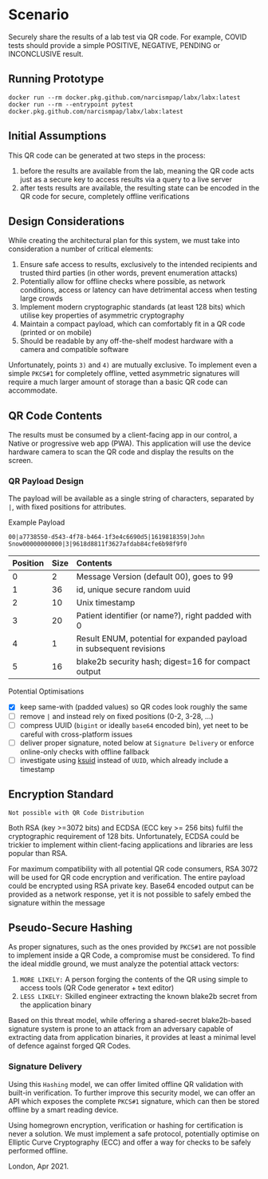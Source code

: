 # Scenario
Securely share the results of a lab test via QR code. For example, COVID tests should provide a simple POSITIVE, NEGATIVE, PENDING or INCONCLUSIVE result.

## Running Prototype
```
docker run --rm docker.pkg.github.com/narcismpap/labx/labx:latest
docker run --rm --entrypoint pytest docker.pkg.github.com/narcismpap/labx/labx:latest
```

## Initial Assumptions
This QR code can be generated at two steps in the process:
1) before the results are available from the lab, meaning the QR code acts just as a secure key to access results via a query to a live server
2) after tests results are available, the resulting state can be encoded in the QR code for secure, completely offline verifications

## Design Considerations
While creating the architectural plan for this system, we must take into consideration a number of critical elements:

1) Ensure safe access to results, exclusively to the intended recipients and trusted third parties (in other words, prevent enumeration attacks)
2) Potentially allow for offline checks where possible, as network conditions, access or latency can have detrimental access when testing large crowds
3) Implement modern cryptographic standards (at least 128 bits) which utilise key properties of asymmetric cryptography
4) Maintain a compact payload, which can comfortably fit in a QR code (printed or on mobile)
5) Should be readable by any off-the-shelf modest hardware with a camera and compatible software

Unfortunately, points `3)` and `4)` are mutually exclusive. To implement even a simple `PKCS#1` for completely offline, vetted asymmetric signatures will require a much larger amount of storage than a basic QR code can accommodate.

## QR Code Contents
The results must be consumed by a client-facing app in our control, a Native or progressive web app (PWA). 
This application will use the device hardware camera to scan the QR code and display the results on the screen.

### QR Payload Design
The payload will be available as a single string of characters, separated by `|`, with fixed positions for attributes.

Example Payload
```
00|a7738550-d543-4f78-b464-1f3e4c6690d5|1619818359|John Snow00000000000|3|9618d8811f3627afdab84cfe6b98f9f0
```

| Position       | Size       | Contents                                                                | 
| -------------- | :--------- | :---------------------------------------------------------------------- |
| 0              | 2          | Message Version (default 00), goes to 99                                |
| 1              | 36         | id, unique secure random uuid                                           |
| 2              | 10         | Unix timestamp                                                          |
| 3              | 20         | Patient identifier (or name?), right padded with 0                      | 
| 4              | 1          | Result ENUM, potential for expanded payload in subsequent revisions     |
| 5              | 16         | blake2b security hash; digest=16 for compact output                     |

Potential Optimisations
* [x] keep same-with (padded values) so QR codes look roughly the same
* [ ] remove `|` and instead rely on fixed positions (0-2, 3-28, ...)
* [ ] compress UUID (`bigint` or ideally `base64` encoded bin), yet neet to be careful with cross-platform issues
* [ ] deliver proper signature, noted below at `Signature Delivery` or enforce online-only checks with offline fallback
* [ ] investigate using [ksuid](https://pkg.go.dev/github.com/segmentio/ksuid) instead of `UUID`, which already include a timestamp

## Encryption Standard
```
Not possible with QR Code Distribution
```
Both RSA (key >=3072 bits) and ECDSA (ECC key >= 256 bits) fulfil the cryptographic requirement of 128 bits. Unfortunately, ECDSA could be trickier to implement within client-facing applications and libraries are less popular than RSA.

For maximum compatibility with all potential QR code consumers, RSA 3072 will be used for QR code encryption and verification. The entire payload could be encrypted using RSA private key. Base64 encoded output can be provided as a network response, yet it is not possible to safely embed the signature within the message

## Pseudo-Secure Hashing
As proper signatures, such as the ones provided by `PKCS#1` are not possible to implement inside a QR Code, a compromise must be considered. To find the ideal middle ground, we must analyze the potential attack vectors:

1) `MORE LIKELY:` A person forging the contents of the QR using simple to access tools (QR Code generator + text editor)
2) `LESS LIKELY:` Skilled engineer extracting the known blake2b secret from the application binary

Based on this threat model, while offering a shared-secret blake2b-based signature system is prone to an attack from an adversary capable of extracting data from application binaries, it provides at least a minimal level of defence against forged QR Codes.

### Signature Delivery
Using this `Hashing` model, we can offer limited offline QR validation with built-in verification. To further improve this security model, we can offer an API which exposes the complete `PKCS#1` signature, which can then be stored offline by a smart reading device.

Using homegrown encryption, verification or hashing for certification is never a solution. We must implement a safe protocol, potentially optimise on Elliptic Curve Cryptography (ECC) and offer a way for checks to be safely performed offline. 


London, Apr 2021.
